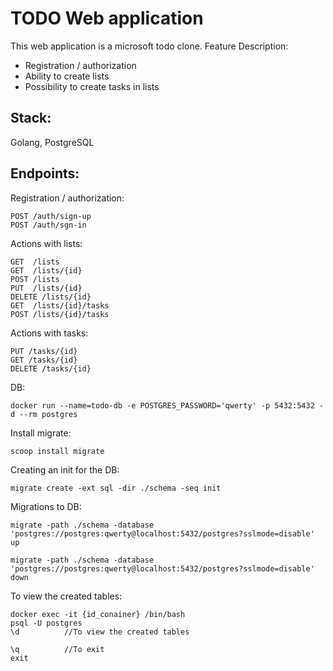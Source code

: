 # TODO Web application
This web application is a microsoft todo clone.
Feature Description:
- Registration / authorization
- Ability to create lists
- Possibility to create tasks in lists

## Stack: 
Golang, PostgreSQL

## Endpoints:

Registration / authorization:
```
POST /auth/sign-up
POST /auth/sgn-in
```

Actions with lists:
```
GET  /lists
GET  /lists/{id}
POST /lists
PUT  /lists/{id}
DELETE /lists/{id}
GET  /lists/{id}/tasks
POST /lists/{id}/tasks
```
Actions with tasks:
```
PUT /tasks/{id}
GET /tasks/{id}
DELETE /tasks/{id}
```

DB:
```
docker run --name=todo-db -e POSTGRES_PASSWORD='qwerty' -p 5432:5432 -d --rm postgres
```

Install migrate:
```
scoop install migrate 
```

Creating an init for the DB:
```
migrate create -ext sql -dir ./schema -seq init
```

Migrations to DB:
```
migrate -path ./schema -database 'postgres://postgres:qwerty@localhost:5432/postgres?sslmode=disable' up

migrate -path ./schema -database 'postgres://postgres:qwerty@localhost:5432/postgres?sslmode=disable' down
```

To view the created tables:
```
docker exec -it {id_conainer} /bin/bash
psql -U postgres
\d          //To view the created tables

\q          //To exit
exit
```
